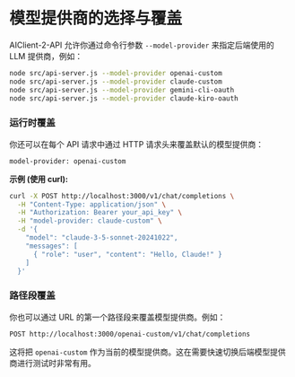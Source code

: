 # 模型提供商的选择与覆盖

AIClient-2-API 允许你通过命令行参数 `--model-provider` 来指定后端使用的 LLM 提供商，例如：

```bash
node src/api-server.js --model-provider openai-custom
node src/api-server.js --model-provider claude-custom
node src/api-server.js --model-provider gemini-cli-oauth
node src/api-server.js --model-provider claude-kiro-oauth
```

### 运行时覆盖

你还可以在每个 API 请求中通过 HTTP 请求头来覆盖默认的模型提供商：

```
model-provider: openai-custom
```

**示例 (使用 curl):**

```bash
curl -X POST http://localhost:3000/v1/chat/completions \
  -H "Content-Type: application/json" \
  -H "Authorization: Bearer your_api_key" \
  -H "model-provider: claude-custom" \
  -d '{
    "model": "claude-3-5-sonnet-20241022",
    "messages": [
      { "role": "user", "content": "Hello, Claude!" }
    ]
  }'
```

### 路径段覆盖

你也可以通过 URL 的第一个路径段来覆盖模型提供商。例如：

```
POST http://localhost:3000/openai-custom/v1/chat/completions
```

这将把 `openai-custom` 作为当前的模型提供商。这在需要快速切换后端模型提供商进行测试时非常有用。
